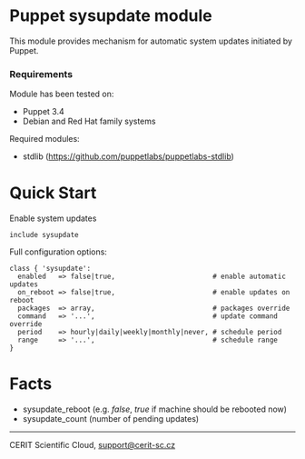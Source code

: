# Puppet sysupdate module

This module provides mechanism for automatic system updates
initiated by Puppet.

### Requirements

Module has been tested on:

* Puppet 3.4
* Debian and Red Hat family systems

Required modules:

* stdlib (https://github.com/puppetlabs/puppetlabs-stdlib)

# Quick Start

Enable system updates

```puppet
include sysupdate
```

Full configuration options:

```puppet
class { 'sysupdate':
  enabled   => false|true,                        # enable automatic updates
  on_reboot => false|true,                        # enable updates on reboot
  packages  => array,                             # packages override
  command   => '...',                             # update command override
  period    => hourly|daily|weekly|monthly|never, # schedule period
  range     => '...',                             # schedule range
}
```

# Facts

* sysupdate\_reboot (e.g. *false*, *true* if machine should be rebooted now)
* sysupdate\_count (number of pending updates)

***

CERIT Scientific Cloud, <support@cerit-sc.cz>
